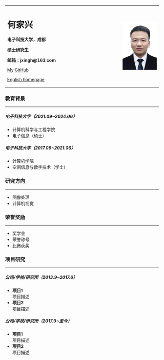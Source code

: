 <div>
<table border="0">
  <tr>
    <td width="75%">
      <h1>何家兴</h1>
      <p><b>电子科技大学，成都</b></p>
      <p><b>硕士研究生</b></p>
      <p><b>邮箱：jxingh@163.com</b></p>
      <p><a href="https://github.com/jxingh">My GitHub</a></p>
      <p><a href="/index_en.html">English homepage</a></p>
    </td>
    <td width="25%">
      <img src="/jxingh.jpg" width="100%">
    </td>
  </tr>
</table>
</div>

### 教育背景
---

##### 电子科技大学（2021.09~2024.06）
- 计算机科学与工程学院
- 电子信息（硕士）

##### 电子科技大学（2017.09~2021.06）
- 计算机学院
- 空间信息与数字技术（学士）

### 研究方向
---

- 图像处理
- 计算机视觉

### 荣誉奖励
---

- 奖学金
- 荣誉称号
- 比赛获奖

### 项目研究
---

##### 公司/学校/研究所（2013.9~2017.6）
- **项目1**  
项目描述
- **项目2**  
项目描述

##### 公司/学校/研究所（2017.9~至今）
- **项目1**  
项目描述
- **项目2**  
项目描述
